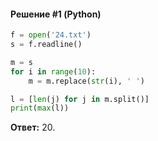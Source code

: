#### Решение #1 (Python)
```python
f = open('24.txt')
s = f.readline()

m = s
for i in range(10):
    m = m.replace(str(i), ' ')

l = [len(j) for j in m.split()]
print(max(l))
```
**Ответ:** 20.
